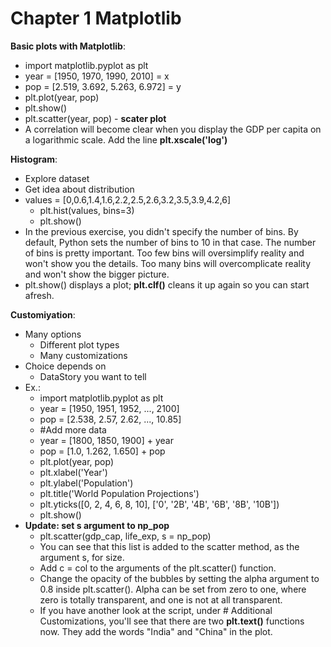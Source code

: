 # Chapter 1 Matplotlib

**Basic plots with Matplotlib**:
- import matplotlib.pyplot as plt
- year = [1950, 1970, 1990, 2010] = x
- pop = [2.519, 3.692, 5.263, 6.972] = y
- plt.plot(year, pop)
- plt.show()
- plt.scatter(year, pop) - **scater plot**
- A correlation will become clear when you display the GDP per capita on a logarithmic scale. Add the line **plt.xscale('log')**

**Histogram**:
- Explore dataset
- Get idea about distribution
- values = [0,0.6,1.4,1.6,2.2,2.5,2.6,3.2,3.5,3.9,4.2,6]
    - plt.hist(values, bins=3)
    - plt.show()
- In the previous exercise, you didn't specify the number of bins. By default, Python sets the number of bins to 10 in that case. The number of bins is pretty important. Too few bins will oversimplify reality and won't show you the details. Too many bins will overcomplicate reality and won't show the bigger picture.
- plt.show() displays a plot; **plt.clf()** cleans it up again so you can start afresh.

**Customiyation**:
- Many options
    - Different plot types
    - Many customizations
- Choice depends on 
    - DataStory you want to tell
- Ex.:
    - import matplotlib.pyplot as plt
    - year = [1950, 1951, 1952, ..., 2100] 
    - pop = [2.538, 2.57, 2.62, ..., 10.85]
    - #Add more data 
    - year = [1800, 1850, 1900] + year
    - pop = [1.0, 1.262, 1.650] + pop
    - plt.plot(year, pop)
    - plt.xlabel('Year')
    - plt.ylabel('Population')
    - plt.title('World Population Projections')
    - plt.yticks([0, 2, 4, 6, 8, 10], ['0', '2B', '4B', '6B', '8B', '10B'])
    - plt.show()
- **Update: set s argument to np_pop**
    - plt.scatter(gdp_cap, life_exp, s = np_pop)
    - You can see that this list is added to the scatter method, as the argument s, for size.
    - Add c = col to the arguments of the plt.scatter() function.
    - Change the opacity of the bubbles by setting the alpha argument to 0.8 inside plt.scatter(). Alpha can be set from zero to one, where zero is totally transparent, and one is not at all transparent.
    - If you have another look at the script, under # Additional Customizations, you'll see that there are two **plt.text()** functions now. They add the words "India" and "China" in the plot.


